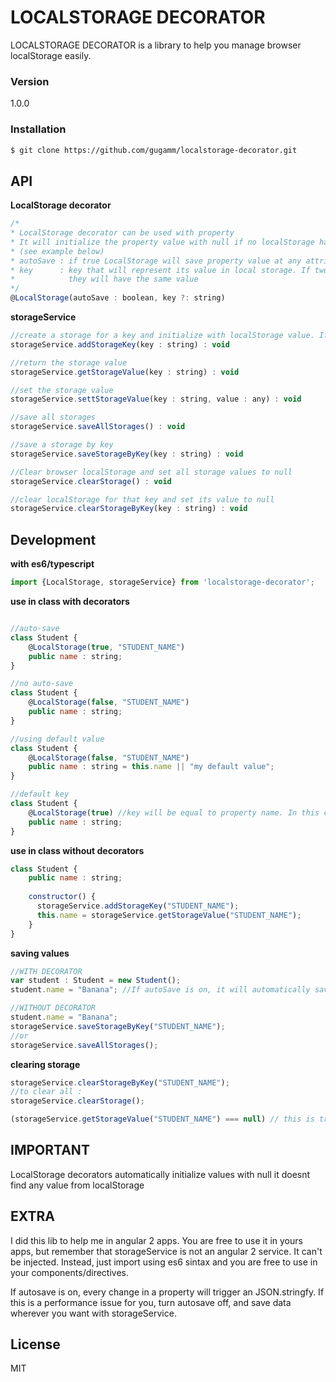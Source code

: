 # LOCALSTORAGE DECORATOR

LOCALSTORAGE DECORATOR is a library to help you manage browser localStorage easily.
### Version
1.0.0
### Installation

```sh
$ git clone https://github.com/gugamm/localstorage-decorator.git
```

API
----

**LocalStorage decorator**
```javascript
/*
* LocalStorage decorator can be used with property
* It will initialize the property value with null if no localStorage has been found. You can provide a default value
* (see example below)
* autoSave : if true LocalStorage will save property value at any attribution.
* key      : key that will represent its value in local storage. If two classes have two properties with same key,
*            they will have the same value
*/
@LocalStorage(autoSave : boolean, key ?: string)
```

**storageService**
```javascript
//create a storage for a key and initialize with localStorage value. If no value is found, then initialize with null
storageService.addStorageKey(key : string) : void

//return the storage value
storageService.getStorageValue(key : string) : void

//set the storage value
storageService.settStorageValue(key : string, value : any) : void

//save all storages
storageService.saveAllStorages() : void

//save a storage by key
storageService.saveStorageByKey(key : string) : void

//Clear browser localStorage and set all storage values to null
storageService.clearStorage() : void

//clear localStorage for that key and set its value to null
storageService.clearStorageByKey(key : string) : void
```

Development
----

**with es6/typescript**
```javascript
import {LocalStorage, storageService} from 'localstorage-decorator';
```

**use in class with decorators**
```javascript

//auto-save
class Student {
    @LocalStorage(true, "STUDENT_NAME")
    public name : string;
}

//no auto-save
class Student {
    @LocalStorage(false, "STUDENT_NAME")
    public name : string;
}

//using default value
class Student {
    @LocalStorage(false, "STUDENT_NAME")
    public name : string = this.name || "my default value";
}

//default key
class Student {
    @LocalStorage(true) //key will be equal to property name. In this case, "name"
    public name : string;
}
```

**use in class without decorators**
```javascript
class Student {
    public name : string;
    
    constructor() {
      storageService.addStorageKey("STUDENT_NAME");
      this.name = storageService.getStorageValue("STUDENT_NAME");
    }
}
```
**saving values**
```javascript
//WITH DECORATOR
var student : Student = new Student();
student.name = "Banana"; //If autoSave is on, it will automatically save. Otherwise, use storageService

//WITHOUT DECORATOR
student.name = "Banana";
storageService.saveStorageByKey("STUDENT_NAME");
//or
storageService.saveAllStorages();
```
**clearing storage**
```javascript
storageService.clearStorageByKey("STUDENT_NAME");
//to clear all :
storageService.clearStorage();

(storageService.getStorageValue("STUDENT_NAME") === null) // this is true now
```

IMPORTANT
----
LocalStorage decorators automatically initialize values with null it doesnt find any value from localStorage

EXTRA
----
I did this lib to help me in angular 2 apps. You are free to use it in yours apps, but remember that storageService is not an angular 2 service. It can't be injected. Instead, just import using es6 sintax and you are free to use in your components/directives.

If autosave is on, every change in a property will trigger an JSON.stringfy. If this is a performance issue for you, turn autosave off, and save data wherever you want with storageService.

License
----

MIT

